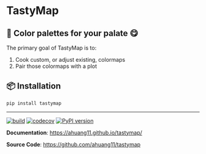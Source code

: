 # TastyMap

## 🎨 Color palettes for your palate 😋

The primary goal of TastyMap is to:

1. Cook custom, or adjust existing, colormaps
2. Pair those colormaps with a plot


## 📦 Installation

```bash
pip install tastymap
```

---

[![build](https://github.com/ahuang11/tastymap/workflows/Build/badge.svg)](https://github.com/ahuang11/tastymap/actions)
[![codecov](https://codecov.io/gh/ahuang11/tastymap/branch/master/graph/badge.svg)](https://codecov.io/gh/ahuang11/tastymap)
[![PyPI version](https://badge.fury.io/py/tastymap.svg)](https://badge.fury.io/py/tastymap)


**Documentation**: <a href="https://ahuang11.github.io/tastymap/">https://ahuang11.github.io/tastymap/</a>

**Source Code**: <a href="https://github.com/ahuang11/tastymap" target="_blank">https://github.com/ahuang11/tastymap</a>
